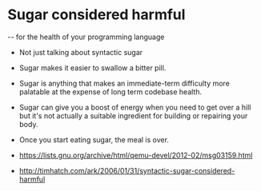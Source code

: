 # Sugar considered harmful

-- for the health of your programming language

* Not just talking about syntactic sugar

* Sugar makes it easier to swallow a bitter pill.

* Sugar is anything that makes an immediate-term difficulty more
  palatable at the expense of long term codebase health.

* Sugar can give you a boost of energy when you need to get over a
  hill but it's not actually a suitable ingredient for building or
  repairing your body.

* Once you start eating sugar, the meal is over.

* <https://lists.gnu.org/archive/html/qemu-devel/2012-02/msg03159.html>

* <http://timhatch.com/ark/2006/01/31/syntactic-sugar-considered-harmful>
